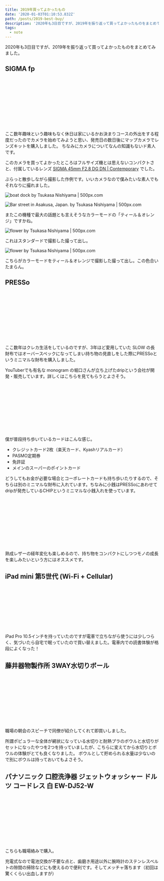 ```yaml
---
title: 2019年買ってよかったもの
date: '2020-01-03T01:10:53.832Z'
path: /posts/2019-best-buy/
description: '2020年も3日目ですが、2019年を振り返って買ってよかったものをまとめてみました。'
tags:
  - note
---
```


2020年も3日目ですが、2019年を振り返って買ってよかったものをまとめてみました。

## SIGMA fp

<div class="iframely-embed"><div class="iframely-responsive" style="height: 140px; padding-bottom: 0;"><a href="https://www.sigma-global.com/jp/cameras/fp-series/" data-iframely-url="//cdn.iframe.ly/Gps8xpf?iframe=card-small"></a></div></div><br/>

ここ数年趣味という趣味もなく休日は家にいるかお決まりコースの外出をする程度だったのでカメラを始めてみようと思い、発売日の数日後にマップカメラでレンズキットを購入しました。
ちなみにカメラについてなんの知識もないド素人です。

このカメラを買ってよかったところはフルサイズ機とは思えないコンパクトさと、付属しているレンズ [SIGMA 45mm F2.8 DG DN | Contemporary](https://www.sigma-global.com/jp/lenses/cas/product/contemporary/c019_45_28/) でした。

ぶらっと散歩しながら撮影した作例です。いいカメラなので僕みたいな素人でもそれなりに撮れました。

<div class='pixels-photo'><p><img src='https://drscdn.500px.org/photo/1005588777/m%3D900/v2?sig=70fe21bf3acf4b963f38ee9073376f7a3a993115f00f7c5df127bd8fad7d2ccd' alt='boat dock by Tsukasa Nishiyama | 500px.com'></p><a href='https://500px.com/photo/1005588777' alt='boat dock by Tsukasa Nishiyama | 500px.com'></a></div>

<div class='pixels-photo'><p><img src='https://drscdn.500px.org/photo/1005528310/m%3D900/v2?sig=92ce2d418718339a091228cbc0357e97896a7fd681498dfc529b6b982f1aa449' alt='Bar street in Asakusa, Japan. by Tsukasa Nishiyama | 500px.com'></p><a href='https://500px.com/photo/1005528310' alt='Bar street in Asakusa, Japan. by Tsukasa Nishiyama | 500px.com'></a></div>

またこの機種で最大の話題とも言えそうなカラーモードの「ティール＆オレンジ」ですかね。

<div class='pixels-photo'><p><img src='https://drscdn.500px.org/photo/1006241546/m%3D900/v2?sig=fa6a92d089131cb4833c03fba7a353bc83a3b0583dba43e3ee7dada9818ea9a5' alt='flower by Tsukasa Nishiyama | 500px.com'></p><a href='https://500px.com/photo/1006241546' alt='flower by Tsukasa Nishiyama | 500px.com'></a></div>

これはスタンダードで撮影した撮って出し。

<div class='pixels-photo'><p><img src='https://drscdn.500px.org/photo/1006241576/m%3D900/v2?sig=a168fd43a62c98277348485ab6f3e9cdb0466712d9201d3cfdcab5488f62f3b4' alt='flower by Tsukasa Nishiyama | 500px.com'></p><a href='https://500px.com/photo/1006241576' alt='flower by Tsukasa Nishiyama | 500px.com'></a></div>

こちらがカラーモードをティール＆オレンジで撮影した撮って出し。この色合いたまらん。

## PRESSo

<div class="iframely-embed"><div class="iframely-responsive" style="height: 140px; padding-bottom: 0;"><a href="https://drip.base.shop/items/17048703" data-iframely-url="//cdn.iframe.ly/HRrL5sZ?iframe=card-small"></a></div></div><br/>

ここ数年はクレカ生活をしているのですが、3年ほど愛用していた SLOW の長財布ではオーバースペックになってしまい持ち物の見直しをした際にPRESSoというミニマルな財布を購入しました。

YouTuberでも有名な monogram の堀口さんが立ち上げたdripという会社が開発・販売しています。詳しくはこちらを見てもらうとよさそう。

<div class="iframely-embed"><div class="iframely-responsive" style="height: 140px; padding-bottom: 0;"><a href="https://number333.org/2019/03/31/presso-mini-wallet/" data-iframely-url="//cdn.iframe.ly/5CNJ9bt?iframe=card-small"></a></div></div><br/>

僕が普段持ち歩いているカードはこんな感じ。

- クレジットカード2枚（楽天カード、Kyashリアルカード）
- PASMO定期券
- 免許証
- メインのスーパーのポイントカード

どうしてもお金が必要な場合とコーポレートカードも持ち歩いたりするので、そちらは別のミニマルな財布に入れています。ちなみに小銭はPRESSoにあわせてdripが発売しているCHIPというミニマルな小銭入れを使っています。

<div class="iframely-embed"><div class="iframely-responsive" style="height: 140px; padding-bottom: 0;"><a href="https://drip.base.shop/items/22403051" data-iframely-url="//cdn.iframe.ly/pugVI7m?iframe=card-small"></a></div></div><br/>

熟成レザーの経年変化も楽しめるので、持ち物をコンパクトにしつつモノの成長を楽しみたいという方にはオススメです。

## iPad mini 第5世代 (Wi-Fi + Cellular)

<div class="iframely-embed"><div class="iframely-responsive" style="height: 140px; padding-bottom: 0;"><a href="https://www.apple.com/jp/ipad-mini/" data-iframely-url="//cdn.iframe.ly/SBbEs4T?iframe=card-small"></a></div></div>

iPad Pro 10.5インチを持っていたのですが電車で立ちながら使うには少しつらく、気づいたら自宅で眠っていたので買い替えました。電車内での読書体験が格段によくなった！

## 藤井器物製作所 3WAY水切りボール

<div class="iframely-embed"><div class="iframely-responsive" style="height: 140px; padding-bottom: 0;"><a href="https://amzn.to/2QJ9UGu" data-iframely-url="//cdn.iframe.ly/HpZC6I2?iframe=card-small"></a></div></div><br/>

職場の朝会のスピーチで同僚が紹介してくれて即買いしました。

所謂ポピュラーな全体が網状になっている水切りと耐熱プラのボウルと水切りがセットになったやつを2つを持っていましたが、こちらに変えてから水切りとボウルの体験がとても良くなりました。
ボウルとして貯められる水量は少ないので別にボウルは持っておいてもよさそう。

## パナソニック 口腔洗浄器 ジェットウォッシャー ドルツ コードレス 白 EW-DJ52-W

<div class="iframely-embed"><div class="iframely-responsive" style="height: 140px; padding-bottom: 0;"><a href="https://amzn.to/2SLnSuk" data-iframely-url="//cdn.iframe.ly/uwn25bz?iframe=card-small"></a></div></div><br/>

こちらも職場絡みで購入。

充電式なので電池交換が不要な点と、歯磨き用途以外に腕時計のステンレスベルトの隙間の掃除などにも使えるので便利です。そしてメッチャ落ちます（初回は驚くくらい出血しますが）

